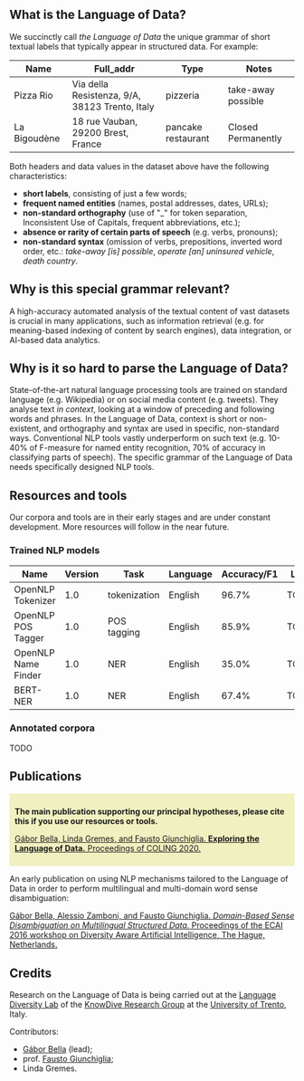 
## What is the Language of Data?

We succinctly call _the Language of Data_ the unique grammar of short textual labels that typically appear in structured data. For example:

Name | Full_addr | Type | Notes
-----|-----------|------|------
Pizza Rio | Via della Resistenza, 9/A, 38123 Trento, Italy | pizzeria | take-away possible
La Bigoudène | 18 rue Vauban, 29200 Brest, France | pancake restaurant | Closed Permanently

Both headers and data values in the dataset above have the following characteristics:

* **short labels**, consisting of just a few words;
* **frequent named entities** (names, postal addresses, dates, URLs);
* **non-standard orthography** (use of "\_" for token separation, Inconsistent Use of Capitals, frequent abbreviations, etc.);
* **absence or rarity of certain parts of speech** (e.g. verbs, pronouns);
* **non-standard syntax** (omission of verbs, prepositions, inverted word order, etc.: _take-away \[is\] possible_, _operate \[an\] uninsured vehicle_, _death country_.

## Why is this special grammar relevant?

A high-accuracy automated analysis of the textual content of vast datasets is crucial in many applications, such as information retrieval (e.g. for meaning-based indexing of content by search engines), data integration, or AI-based data analytics.

## Why is it so hard to parse the Language of Data?

State-of-the-art natural language processing tools are trained on standard language (e.g. Wikipedia) or on social media content (e.g. tweets). They analyse text _in context_, looking at a window of preceding and following words and phrases. In the Language of Data, context is short or non-existent, and orthography and syntax are used in specific, non-standard ways. Conventional NLP tools vastly underperform on such text (e.g. 10-40% of F-measure for named entity recognition, 70% of accuracy in classifying parts of speech). The specific grammar of the Language of Data needs specifically designed NLP tools.

## Resources and tools

Our corpora and tools are in their early stages and are under constant development. More resources will follow in the near future.

### Trained NLP models

Name | Version | Task | Language | Accuracy/F1 | Link
-----|---------|------|----------|-------------|-----
OpenNLP Tokenizer  | 1.0 | tokenization | English | 96.7% | TODO
OpenNLP POS Tagger | 1.0 | POS tagging  | English | 85.9% | TODO
OpenNLP Name Finder| 1.0 | NER          | English | 35.0% | TODO
BERT-NER           | 1.0 | NER          | English | 67.4% | TODO

### Annotated corpora

TODO

## Publications

<div style="background-color: #f0f0c0; padding: 7pt;">
<p style="font-weight: bold">The main publication supporting our principal hypotheses, please cite this if you use our resources or tools.</p>
<p>
<a href="https://www.researchgate.net/publication/344451391_Exploring_the_Language_of_Data" target="_blank">Gábor Bella, Linda Gremes, and Fausto Giunchiglia. <span style="font-weight: bold">Exploring the Language of Data.</span> Proceedings of COLING 2020.</a>
</p>
</div>

An early publication on using NLP mechanisms tailored to the Language of Data in order to perform multilingual and multi-domain word sense disambiguation:

[Gábor Bella, Alessio Zamboni, and Fausto Giunchiglia. _Domain-Based Sense Disambiguation on Multilingual Structured Data._ Proceedings of the ECAI 2016 workshop on Diversity Aware Artificial Intelligence, The Hague, Netherlands.](http://www.ecai2016.org/content/uploads/2016/08/W13-diversity-2016.pdf#page=59)


## Credits

Research on the Language of Data is being carried out at the [Language Diversity Lab](http://knowdive.disi.unitn.it/language-diversity/) of the [KnowDive Research Group](http://knowdive.disi.unitn.it) at the [University of Trento](http://www.unitn.it), Italy.

Contributors:

* [Gábor Bella](http://sites.google.com/site/gaborbellaphd) (lead);
* prof. [Fausto Giunchiglia](http://disi.unitn.it/~fausto);
* Linda Gremes.

<!--
You can use the [editor on GitHub](https://github.com/gbella/languageofdata/edit/main/README.md) to maintain and preview the content for your website in Markdown files.

Whenever you commit to this repository, GitHub Pages will run [Jekyll](https://jekyllrb.com/) to rebuild the pages in your site, from the content in your Markdown files.

### Markdown

Markdown is a lightweight and easy-to-use syntax for styling your writing. It includes conventions for

```markdown
Syntax highlighted code block

# Header 1
## Header 2
### Header 3

- Bulleted
- List

1. Numbered
2. List

**Bold** and _Italic_ and `Code` text

[Link](url) and ![Image](src)
```

For more details see [GitHub Flavored Markdown](https://guides.github.com/features/mastering-markdown/).

### Jekyll Themes

Your Pages site will use the layout and styles from the Jekyll theme you have selected in your [repository settings](https://github.com/gbella/languageofdata/settings). The name of this theme is saved in the Jekyll `_config.yml` configuration file.

### Support or Contact

Having trouble with Pages? Check out our [documentation](https://docs.github.com/categories/github-pages-basics/) or [contact support](https://github.com/contact) and we’ll help you sort it out.
-->

